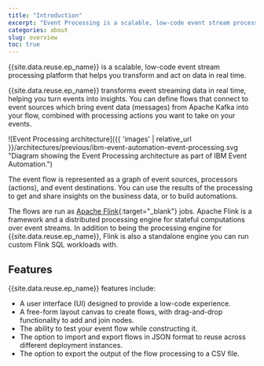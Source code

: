 ```yaml
---
title: "Introduction"
excerpt: "Event Processing is a scalable, low-code event stream processing platform that helps you transform data and act on it in near-real time."
categories: about
slug: overview
toc: true
---
```



{{site.data.reuse.ep_name}} is a scalable, low-code event stream processing platform that helps you transform and act on data in real time.

{{site.data.reuse.ep_name}} transforms event streaming data in real time, helping you turn events into insights. You can define flows that connect to event sources which bring event data (messages) from Apache Kafka into your flow, combined with processing actions you want to take on your events.

![Event Processing architecture]({{ 'images' | relative_url }}/architectures/previous/ibm-event-automation-event-processing.svg "Diagram showing the Event Processing architecture as part of IBM Event Automation.")

The event flow is represented as a graph of event sources, processors (actions), and event destinations. You can use the results of the processing to get and share insights on the business data, or to build automations.

The flows are run as [Apache Flink](https://flink.apache.org/){:target="_blank"} jobs. Apache Flink is a framework and a distributed processing engine for stateful computations over event streams. In addition to being the processing engine for {{site.data.reuse.ep_name}}, Flink is also a standalone engine you can run custom Flink SQL workloads with.

## Features

{{site.data.reuse.ep_name}} features include:

- A user interface (UI) designed to provide a low-code experience.
- A free-form layout canvas to create flows, with drag-and-drop functionality to add and join nodes.
- The ability to test your event flow while constructing it.
- The option to import and export flows in JSON format to reuse across different deployment instances.
- The option to export the output of the flow processing to a CSV file.

